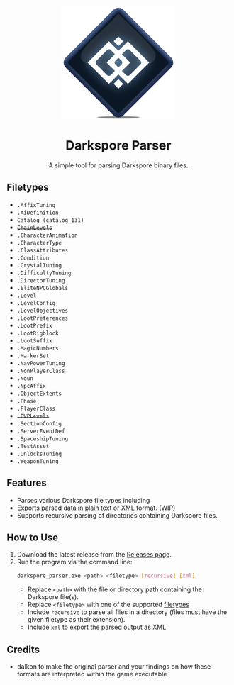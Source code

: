 <div align="center">
  <img src="res/recap_parser.png" alt="Darkspore Parser" width="256" />
</div>

<h1 align="center">Darkspore Parser</h1>
<p align="center">A simple tool for parsing Darkspore binary files.</p>

## Filetypes

* `.AffixTuning`
* `.AiDefinition`
* `Catalog (catalog_131)`
* ~~`ChainLevels`~~
* `.CharacterAnimation`
* `.CharacterType`
* `.ClassAttributes`
* `.Condition`
* `.CrystalTuning`
* `.DifficultyTuning`
* `.DirectorTuning`
* `.EliteNPCGlobals`
* `.Level`
* `.LevelConfig`
* `.LevelObjectives`
* `.LootPreferences`
* `.LootPrefix`
* `.LootRigblock`
* `.LootSuffix`
* `.MagicNumbers`
* `.MarkerSet`
* `.NavPowerTuning`
* `.NonPlayerClass`
* `.Noun`
* `.NpcAffix`
* `.ObjectExtents`
* `.Phase`
* `.PlayerClass`
* ~~`.PVPLevels`~~
* `.SectionConfig`
* `.ServerEventDef`
* `.SpaceshipTuning`
* `.TestAsset`
* `.UnlocksTuning`
* `.WeaponTuning`


## Features
- Parses various Darkspore file types including
- Exports parsed data in plain text or XML format. (WIP)
- Supports recursive parsing of directories containing Darkspore files.

## How to Use  
1. Download the latest release from the [Releases page](https://github.com/yourusername/DarksporeParser/releases).  
2. Run the program via the command line:  
   ```bash
   darkspore_parser.exe <path> <filetype> [recursive] [xml]
   ```
   - Replace `<path>` with the file or directory path containing the Darkspore file(s).
   - Replace `<filetype>` with one of the supported [filetypes](https://github.com/JeanxPereira/recap_parser?tab=readme-ov-file#filetypes)
   - Include `recursive` to parse all files in a directory (files must have the given filetype as their extension).
   - Include `xml` to export the parsed output as XML.

## Credits  
- dalkon to make the original parser and your findings on how these formats are interpreted within the game executable
